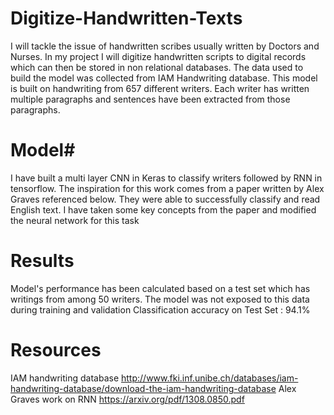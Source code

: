 # Digitize-Handwritten-Texts
 I will tackle the issue of handwritten scribes usually written by Doctors and Nurses. In my project I will digitize handwritten scripts to digital records which can then be stored in non relational databases.   The data used to build the model was collected from IAM Handwriting database. This model is built on handwriting from 657 different writers. Each writer has written multiple paragraphs and sentences have been extracted from those paragraphs.

# Model#

I have built a multi layer CNN in Keras to classify writers followed by RNN in tensorflow. The inspiration for this work comes from a paper written by Alex Graves referenced below. They were able to successfully classify and read English text. I have taken some key concepts from the paper and modified the neural network for this task

# Results

Model's performance has been calculated based on a test set which has writings from among 50 writers. The model was not exposed to this data during training and validation Classification accuracy on Test Set : 94.1%

# Resources

IAM handwriting database http://www.fki.inf.unibe.ch/databases/iam-handwriting-database/download-the-iam-handwriting-database
Alex Graves work on RNN https://arxiv.org/pdf/1308.0850.pdf
